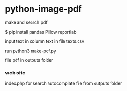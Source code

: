 # python-image-pdf
make and search pdf

$ pip install pandas Pillow reportlab

input text in column text in file texts.csv 

run python3 make-pdf.py 

file pdf in outputs folder

### web site

index.php for search autocomplate file from outputs folder
